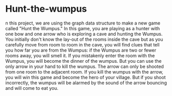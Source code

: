 # Hunt-the-wumpus
n this project, we are using the graph data structure to make a new game called "Hunt the Wumpus." In this game, you are playing as a hunter with one bow and one arrow who is exploring a cave and hunting the Wumpus. You initially don't know the lay-out of the rooms inside the cave but as you carefully move from room to room in the cave, you will find clues that tell you how far you are from the Wumpus: if the Wumpus are two or fewer rooms away, you will smell it. If you mistakenly enter the room with the Wumpus, you will become the dinner of the wumpus. But you can use the only arrow in your hand to kill the wumpus. The arrow can only be shooted from one room to the adjacent room. If you kill the wumpus with the arrow, you will win this game and become the hero of your village. But if you shoot incorrectly, the wumpus will be alarmed by the sound of the arrow bouncing and will come to eat you.
